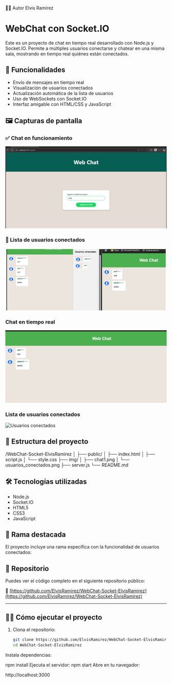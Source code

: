 👨‍🎓 Autor
Elvis Ramírez



# WebChat con Socket.IO

Este es un proyecto de chat en tiempo real desarrollado con Node.js y Socket.IO. Permite a múltiples usuarios conectarse y chatear en una misma sala, mostrando en tiempo real quiénes están conectados.

## 🚀 Funcionalidades

- Envío de mensajes en tiempo real
- Visualización de usuarios conectados
- Actualización automática de la lista de usuarios
- Uso de WebSockets con Socket.IO
- Interfaz amigable con HTML/CSS y JavaScript

## 🖼️ Capturas de pantalla


### ✅ Chat en funcionamiento
![Captura del chat en funcionamiento](src/public/img/image.png)

### 👥 Lista de usuarios conectados
![Captura del chat en funcionamiento](src/public/img/multiples.png)


### Chat en tiempo real
![Captura del chat en funcionamiento](src/public/img/usuarios.png)

### Lista de usuarios conectados
![Usuarios conectados](img/usuarios_conectados.png)

## 📂 Estructura del proyecto

/WebChat-Socket-ElvisRamirez
│
├── public/
│ ├── index.html
│ ├── script.js
│ └── style.css
├── img/
│ ├── chat1.png
│ └── usuarios_conectados.png
├── server.js
└── README.md


## 🛠️ Tecnologías utilizadas

- Node.js
- Socket.IO
- HTML5
- CSS3
- JavaScript

## 📌 Rama destacada

El proyecto incluye una rama específica con la funcionalidad de usuarios conectados:

## 📎 Repositorio

Puedes ver el código completo en el siguiente repositorio público:

🔗 [https://github.com/ElvisRamirez/WebChat-Socket-ElvisRamirez](https://github.com/ElvisRamirez/WebChat-Socket-ElvisRamirez)

---

## 🧑‍💻 Cómo ejecutar el proyecto

1. Clona el repositorio:
   ```bash
   git clone https://github.com/ElvisRamirez/WebChat-Socket-ElvisRamirez.git
   cd WebChat-Socket-ElvisRamirez
Instala dependencias:

npm install
Ejecuta el servidor:
npm start
Abre en tu navegador:

http://localhost:3000
